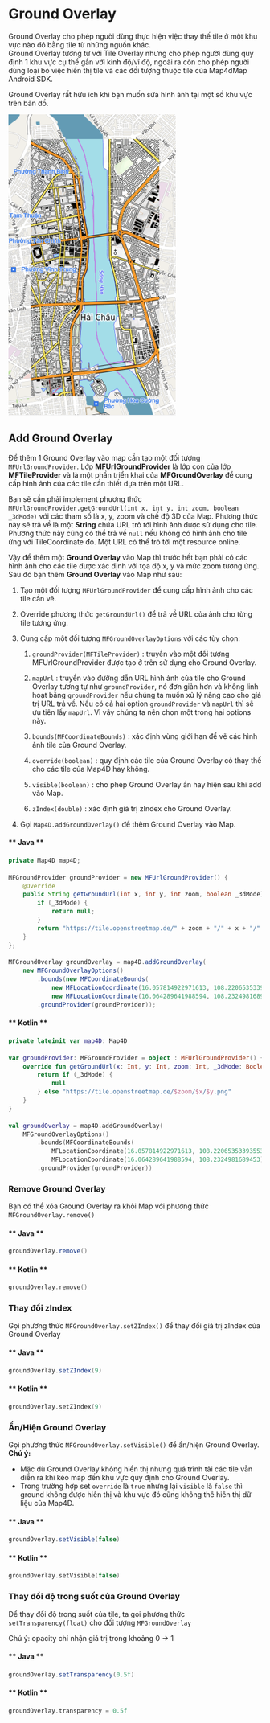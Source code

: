 # Ground Overlay

Ground Overlay cho phép người dùng thực hiện việc thay thế tile ở một khu vực nào đó bằng tile từ những nguồn khác.  
Ground Overlay tương tự với Tile Overlay nhưng cho phép người dùng quy định 1 khu vực cụ thể gắn với kinh độ/vĩ độ, ngoài
ra còn cho phép người dùng loại bỏ việc hiển thị tile và các đối tượng thuộc tile của Map4dMap Android SDK.

Ground Overlay rất hữu ích khi bạn muốn sửa hình ảnh tại một số khu vực trên bản đồ.

![CocoaPods](../../resources/groundOverlay.png)

## Add Ground Overlay

Để thêm 1 Ground Overlay vào map cần tạo một đối tượng `MFUrlGroundProvider`. Lớp **MFUrlGroundProvider** là lớp con của
lớp **MFTileProvider** và là một phần triển khai của **MFGroundOverlay** để cung cấp hình ảnh của các tile cần thiết dựa
trên một URL.

Bạn sẽ cần phải implement phương thức `MFUrlGroundProvider.getGroundUrl(int x, int y, int zoom, boolean _3dMode)` với các tham
số là x, y, zoom và chế độ 3D của Map. Phương thức này sẽ trả về là một **String** chứa URL trỏ tới hình ảnh được sử dụng cho tile.
Phương thức này cũng có thể trả về `null` nếu không có hình ảnh cho tile ứng với TileCoordinate đó. Một URL có thể trỏ tới
một resource online.

Vậy để thêm một **Ground Overlay** vào Map thì trước hết bạn phải có các hình ảnh cho các tile được xác định với tọa độ x, y và mức
zoom tương ứng. Sau đó bạn thêm **Ground Overlay** vào Map như sau:

1. Tạo một đối tượng `MFUrlGroundProvider` để cung cấp hình ảnh cho các tile cần vẽ.
2. Override phương thức `getGroundUrl()` để trả về URL của ảnh cho từng tile tương ứng.
3. Cung cấp một đối tượng `MFGroundOverlayOptions` với các tùy chọn:

    1. `groundProvider(MFTileProvider)` : truyền vào một đối tượng MFUrlGroundProvider được tạo ở trên sử dụng cho Ground Overlay.
    
    2. `mapUrl` : truyền vào đường dẫn URL hình ảnh của tile cho Ground Overlay tương tự như `groundProvider`, nó đơn giản hơn
        và không linh hoạt bằng `groundProvider` nếu chúng ta muốn xử lý nâng cao cho giá trị URL trả về. Nếu có cả hai option
        `groundProvider` và `mapUrl` thì sẽ ưu tiên lấy `mapUrl`. Vì vậy chúng ta nên chọn một trong hai options này.
    
    3. `bounds(MFCoordinateBounds)` : xác định vùng giới hạn để vẽ các hình ảnh tile của Ground Overlay. 
    
    4. `override(boolean)` : quy định các tile của Ground Overlay có thay thế cho các tile của Map4D hay không.

    5. `visible(boolean)` : cho phép Ground Overlay ẩn hay hiện sau khi add vào Map.

    6. `zIndex(double)` : xác định giá trị zIndex cho Ground Overlay.

4. Gọi `Map4D.addGroundOverlay()` để thêm Ground Overlay vào Map.

<!-- tabs:start -->
#### ** Java **

```java
private Map4D map4D;

MFGroundProvider groundProvider = new MFUrlGroundProvider() {
    @Override
    public String getGroundUrl(int x, int y, int zoom, boolean _3dMode) {
        if (_3dMode) {
            return null;
        }
        return "https://tile.openstreetmap.de/" + zoom + "/" + x + "/" + y + ".png";
    }
};

MFGroundOverlay groundOverlay = map4D.addGroundOverlay(
    new MFGroundOverlayOptions()
        .bounds(new MFCoordinateBounds(
            new MFLocationCoordinate(16.057814922971613, 108.22065353393553),
            new MFLocationCoordinate(16.064289641988594, 108.2324981689453)))
        .groundProvider(groundProvider));
```

#### ** Kotlin **

```kotlin
private lateinit var map4D: Map4D

var groundProvider: MFGroundProvider = object : MFUrlGroundProvider() {
    override fun getGroundUrl(x: Int, y: Int, zoom: Int, _3dMode: Boolean): String? {
        return if (_3dMode) {
            null
        } else "https://tile.openstreetmap.de/$zoom/$x/$y.png"
    }
}

val groundOverlay = map4D.addGroundOverlay(
    MFGroundOverlayOptions()
        .bounds(MFCoordinateBounds(
            MFLocationCoordinate(16.057814922971613, 108.22065353393553),
            MFLocationCoordinate(16.064289641988594, 108.2324981689453)))
        .groundProvider(groundProvider))
```
<!-- tabs:end -->

### Remove Ground Overlay

Bạn có thể xóa Ground Overlay ra khỏi Map với phương thức `MFGroundOverlay.remove()`

<!-- tabs:start -->
#### ** Java **

```java
groundOverlay.remove()
```

#### ** Kotlin **

```kotlin
groundOverlay.remove()
```
<!-- tabs:end -->

### Thay đổi zIndex

Gọi phương thức `MFGroundOverlay.setZIndex()` để thay đổi giá trị zIndex của Ground Overlay

<!-- tabs:start -->
#### ** Java **

```java
groundOverlay.setZIndex(9)
```

#### ** Kotlin **

```kotlin
groundOverlay.setZIndex(9)
```
<!-- tabs:end -->

### Ẩn/Hiện Ground Overlay

Gọi phương thức `MFGroundOverlay.setVisible()` để ẩn/hiện Ground Overlay.  
**Chú ý:**
- Mặc dù Ground Overlay không hiển thị nhưng quá trình tải các tile vẫn diễn ra khi kéo map đến khu vực quy định cho Ground Overlay.
- Trong trường hợp set `override` là `true` nhưng lại `visible` là `false` thì ground không được hiển thị và khu vực đó cũng không thể hiển thị dữ liệu của Map4D.

<!-- tabs:start -->
#### ** Java **

```java
groundOverlay.setVisible(false)
```

#### ** Kotlin **

```kotlin
groundOverlay.setVisible(false)
```
<!-- tabs:end -->

### Thay đổi độ trong suốt của Ground Overlay

Để thay đổi độ trong suốt của tile, ta gọi phương thức `setTransparency(float)` cho đối tượng `MFGroundOverlay`

Chú ý: opacity chỉ nhận giá trị trong khoảng 0 -> 1

<!-- tabs:start -->
#### ** Java **

```java
groundOverlay.setTransparency(0.5f)
```

#### ** Kotlin **

```kotlin
groundOverlay.transparency = 0.5f
```
<!-- tabs:end -->

